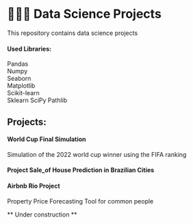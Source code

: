 # 👩🏻‍💻 Data Science Projects

This repository contains data science projects

#### Used Libraries:
Pandas <br>
Numpy <br>
Seaborn <br>
Matplotlib <br>
Scikit-learn <br>
Sklearn
SciPy
Pathlib


## Projects:
#### World Cup Final Simulation
Simulation of the 2022 world cup winner using the FIFA ranking

#### Project Sale_of House Prediction in Brazilian Cities

#### Airbnb Rio Project
Property Price Forecasting Tool for common people

** Under construction **
